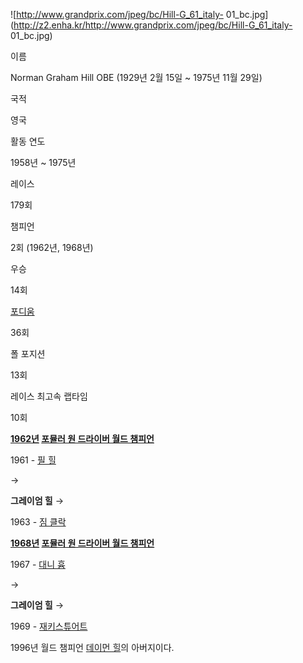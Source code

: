 ![http://www.grandprix.com/jpeg/bc/Hill-G_61_italy-
01_bc.jpg](http://z2.enha.kr/http://www.grandprix.com/jpeg/bc/Hill-G_61_italy-
01_bc.jpg)

이름

Norman Graham Hill OBE (1929년 2월 15일 ~ 1975년 11월 29일)

국적

영국

활동 연도

1958년 ~ 1975년

레이스

179회

챔피언

2회 (1962년, 1968년)

우승

14회

[포디움](%ED%8F%AC%EB%94%94%EC%9B%80.md)

36회

폴 포지션

13회

레이스 최고속 랩타임

10회

  

**[1962년](1962%EB%85%84.md) [포뮬러 원 드라이버 월드 챔피언](%ED%8F%AC%EB%AE%AC%EB%9F%AC%20%EC%9B%90%20%EB%93%9C%EB%9D%BC%EC%9D%B4%EB%B2%84%20%EC%9B%94%EB%93%9C%20%EC%B1%94%ED%94%BC%EC%96%B8.md)**

1961 - [필 힐](%ED%95%84%20%ED%9E%90.md)

→

**그레이엄 힐**
→

1963 - [짐 클락](%EC%A7%90%20%ED%81%B4%EB%9D%BD.md)

  

**[1968년](1968%EB%85%84.md) [포뮬러 원 드라이버 월드 챔피언](%ED%8F%AC%EB%AE%AC%EB%9F%AC%20%EC%9B%90%20%EB%93%9C%EB%9D%BC%EC%9D%B4%EB%B2%84%20%EC%9B%94%EB%93%9C%20%EC%B1%94%ED%94%BC%EC%96%B8.md)**

1967 - [대니 흄](%EB%8C%80%EB%8B%88%20%ED%9D%84.md)

→

**그레이엄 힐**
→

1969 - [재키스튜어트](%EC%9E%AC%ED%82%A4%20%EC%8A%A4%ED%8A%9C%EC%96%B4%ED%8A%B8.md)

  
1996년 월드 챔피언 [데이먼 힐](%EB%8D%B0%EC%9D%B4%EB%A8%BC%20%ED%9E%90.md)의 아버지이다.

